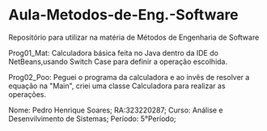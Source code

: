 # Aula-Metodos-de-Eng.-Software
Repositório para utilizar na matéria de Métodos de Engenharia de Software

Prog01_Mat: Calculadora básica feita no Java dentro da IDE do NetBeans,usando Switch Case para definir a operação escolhida.

Prog02_Poo: Peguei o programa da calculadora e ao invês de resolver a equação na "Main", criei uma classe Calculadora para realizar as operações.

Nome: Pedro Henrique Soares;
RA:323220287;
Curso: Análise e Desenvilvimento de Sistemas;
Período: 5°Período;
